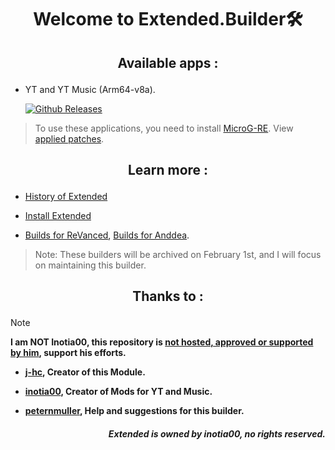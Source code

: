 # <p align="center"> Welcome to Extended.Builder🛠️

## <p align="center"> Available apps :
- YT and YT Music (Arm64-v8a).

  [![Github Releases](https://img.shields.io/github/downloads/kevinr99089/Extended.Builder/total?style=flat&label=Downloads&labelColor=black&logo=youtube&logoColor=FF0000)](https://github.com/kevinr99089/Extended.Builder/releases)

> To use these applications, you need to install [MicroG-RE](https://github.com/WSTxda/MicroG-RE/releases/latest). View [applied patches](https://github.com/kevinr99089/Extended.Builder/blob/main/config.toml).

## <p align="center"> Learn more :
- [History of Extended](https://github.com/kevinr99089/Extended.Builder/blob/main/history.md)

- [Install Extended](https://github.com/kevinr99089/Extended.Builder/blob/main/install.md)

- [Builds for ReVanced](https://github.com/Kevinr99089/ReVanced.Builder), [Builds for Anddea](https://github.com/Kevinr99089/Anddea.Builder).
> Note: These builders will be archived on February 1st, and I will focus on maintaining this builder.

## <p align="center"> Thanks to :
>[!NOTE]
> **I am NOT Inotia00, this repository is [not hosted, approved or supported by him](https://github.com/kevinr99089/Extended.Builder/blob/main/history.md#-warning-), support his efforts.**
- **[j-hc](https://github.com/j-hc), Creator of this Module.**

- **[inotia00](https://github.com/inotia00), Creator of Mods for YT and Music.**

- **[peternmuller](https://github.com/peternmuller), Help and suggestions for this builder.**

##### <p align="right"> **Extended is owned by inotia00, no rights reserved.**

